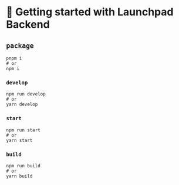 # 🚀 Getting started with Launchpad Backend

## `package`

```
pnpm i
# or
npm i
```

### `develop`

```
npm run develop
# or
yarn develop
```

### `start`

```
npm run start
# or
yarn start
```

### `build`

```
npm run build
# or
yarn build
```
